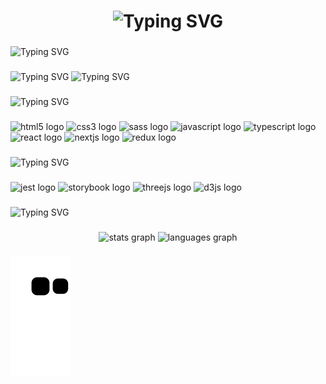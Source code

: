 <h1 align="center"><img src="https://readme-typing-svg.herokuapp.com?font=Fira+Code&pause=10000000000&center=true&width=435&lines=%ED%94%84%EB%A1%A0%ED%8A%B8%EC%97%94%EB%93%9C%EB%A5%BC+%EA%B3%B5%EB%B6%80%ED%95%98%EB%8A%94+%EB%8C%80%ED%95%99%EC%83%9D%2C+%EA%B9%80%EB%B3%B4%ED%98%84+%EC%9E%85%EB%8B%88%EB%8B%A4." alt="Typing SVG" /></h1>

###

<picture>
<source media="(prefers-color-scheme: light)" srcset="https://readme-typing-svg.herokuapp.com?font=Fira+Code&duration=10000&pause=10000000000&color=000000&width=435&lines=About+me">
<source media="(prefers-color-scheme: dark)" srcset="https://readme-typing-svg.herokuapp.com?font=Fira+Code&duration=10000&pause=10000000000&color=FFFFFF&width=435&lines=About+me">
<img src="https://readme-typing-svg.herokuapp.com?font=Fira+Code&duration=10000&pause=10000000000&color=FFFFFF&width=435&lines=About+me" alt="Typing SVG" />
</picture>

###

<picture>
<source media="(prefers-color-scheme: light)" srcset="https://readme-typing-svg.herokuapp.com?font=Fira+Code&duration=11000&pause=10000000000&color=000000&width=435&lines=%E2%9C%A8+Creating+bugs+since+2017...">
<source media="(prefers-color-scheme: dark)" srcset="https://readme-typing-svg.herokuapp.com?font=Fira+Code&duration=11000&pause=10000000000&color=FFFFFF&width=435&lines=%E2%9C%A8+Creating+bugs+since+2017...">
<img src="https://readme-typing-svg.herokuapp.com?font=Fira+Code&duration=11000&pause=10000000000&color=FFFFFF&width=435&lines=%E2%9C%A8+Creating+bugs+since+2017..." alt="Typing SVG" />
</picture>

<picture>
<source media="(prefers-color-scheme: light)" srcset="https://readme-typing-svg.herokuapp.com?font=Fira+Code&duration=13000&pause=10000000000&color=000000&width=600&lines=%F0%9F%93%9A+I'm+currently+learning+StoryBook+and+React...">
<source media="(prefers-color-scheme: dark)" srcset="https://readme-typing-svg.herokuapp.com?font=Fira+Code&duration=13000&pause=10000000000&color=FFFFFF&width=600&lines=%F0%9F%93%9A+I'm+currently+learning+StoryBook+and+React...">
<img src="https://readme-typing-svg.herokuapp.com?font=Fira+Code&duration=13000&pause=10000000000&color=FFFFFF&width=600&lines=%F0%9F%93%9A+I'm+currently+learning+StoryBook+and+React..." alt="Typing SVG" />
</picture>

###

<picture>
<source media="(prefers-color-scheme: light)" srcset="https://readme-typing-svg.herokuapp.com?font=Fira+Code&duration=10000&pause=10000000000&color=000000&width=600&lines=I+code+with">
<source media="(prefers-color-scheme: dark)" srcset="https://readme-typing-svg.herokuapp.com?font=Fira+Code&duration=10000&pause=10000000000&color=FFFFFF&width=600&lines=I+code+with">
<img src="https://readme-typing-svg.herokuapp.com?font=Fira+Code&duration=10000&pause=10000000000&color=FFFFFF&width=600&lines=I+code+with" alt="Typing SVG" />
</picture>

###

<div align="left">
  <img src="https://cdn.jsdelivr.net/gh/devicons/devicon/icons/html5/html5-original.svg" height="40" width="52" alt="html5 logo"  />
  <img src="https://cdn.jsdelivr.net/gh/devicons/devicon/icons/css3/css3-original.svg" height="40" width="52" alt="css3 logo"  />
  <img src="https://cdn.jsdelivr.net/gh/devicons/devicon/icons/sass/sass-original.svg" height="40" width="52" alt="sass logo"  />
  <img src="https://cdn.jsdelivr.net/gh/devicons/devicon/icons/javascript/javascript-original.svg" height="40" width="52" alt="javascript logo"  />
  <img src="https://cdn.jsdelivr.net/gh/devicons/devicon/icons/typescript/typescript-original.svg" height="40" width="52" alt="typescript logo"  />
  <img src="https://cdn.jsdelivr.net/gh/devicons/devicon/icons/react/react-original.svg" height="40" width="52" alt="react logo"  />
  <img src="https://cdn.jsdelivr.net/gh/devicons/devicon/icons/nextjs/nextjs-original.svg" height="40" width="52" alt="nextjs logo"  />
  <img src="https://cdn.jsdelivr.net/gh/devicons/devicon/icons/redux/redux-original.svg" height="40" width="52" alt="redux logo"  />
</div>

###

<picture>
<source media="(prefers-color-scheme: light)" srcset="https://readme-typing-svg.herokuapp.com?font=Fira+Code&duration=10000&pause=10000000000&color=000000&width=600&lines=I'm+interested+in">
<source media="(prefers-color-scheme: dark)" srcset="https://readme-typing-svg.herokuapp.com?font=Fira+Code&duration=10000&pause=10000000000&color=FFFFFF&width=600&lines=I'm+interested+in">
<img src="https://readme-typing-svg.herokuapp.com?font=Fira+Code&duration=10000&pause=10000000000&color=FFFFFF&width=600&lines=I'm+interested+in" alt="Typing SVG" />
</picture>

###

<div align="left">
  <img src="https://cdn.jsdelivr.net/gh/devicons/devicon/icons/jest/jest-plain.svg" height="40" width="52" alt="jest logo"  />
  <img src="https://cdn.jsdelivr.net/gh/devicons/devicon/icons/storybook/storybook-original.svg" height="40" width="52" alt="storybook logo"  />
  <img src="https://cdn.jsdelivr.net/gh/devicons/devicon/icons/threejs/threejs-original.svg" height="40" width="52" alt="threejs logo"  />
  <img src="https://cdn.jsdelivr.net/gh/devicons/devicon/icons/d3js/d3js-original.svg" height="40" width="52" alt="d3js logo"  />
</div>

###

<picture>
<source media="(prefers-color-scheme: light)" srcset="https://readme-typing-svg.herokuapp.com?font=Fira+Code&duration=10000&pause=10000000000&color=000000&width=600&lines=My+github+stats">
<source media="(prefers-color-scheme: dark)" srcset="https://readme-typing-svg.herokuapp.com?font=Fira+Code&duration=10000&pause=10000000000&color=FFFFFF&width=600&lines=My+github+stats">
<img src="https://readme-typing-svg.herokuapp.com?font=Fira+Code&duration=10000&pause=10000000000&color=FFFFFF&width=600&lines=My+github+stats" alt="Typing SVG" />
</picture>

###

<div align="center">
  <img src="https://github-readme-stats.vercel.app/api?hide_title=false&hide_rank=false&show_icons=true&include_all_commits=true&count_private=true&disable_animations=false&theme=prussian&locale=en&hide_border=false&username=BHyeonKim" height="150" alt="stats graph"  />
  <img src="https://github-readme-stats.vercel.app/api/top-langs?locale=en&hide_title=false&layout=compact&card_width=320&langs_count=5&theme=prussian&hide_border=false&username=BHyeonKim" height="150" alt="languages graph"  />
</div>

###

<picture align="center">
  <source media="(prefers-color-scheme: dark)" srcset="https://github.com/BHyeonKim/BHyeonKim/blob/output/github-contribution-grid-snake.svg">
  <source media="(prefers-color-scheme: light)" srcset="https://github.com/BHyeonKim/BHyeonKim/blob/output/github-contribution-grid-snake.gif">
  <img alt="Contribution snake" src="https://github.com/BHyeonKim/BHyeonKim/blob/output/github-contribution-grid-snake.svg">
</picture>

###
